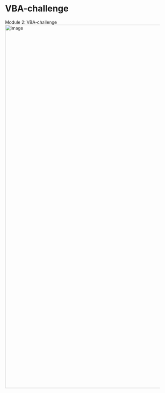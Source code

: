 # VBA-challenge
Module 2: VBA-challenge
<img width="1182" alt="image" src="https://user-images.githubusercontent.com/118138351/235354683-a9cbc190-83ab-4606-a5c2-78503d42c1e2.png">
